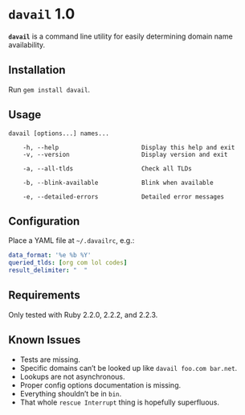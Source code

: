# `davail` 1.0

**`davail`** is a command line utility for easily determining domain name availability.

## Installation

Run `gem install davail`.

## Usage

```
davail [options...] names...

    -h, --help                       Display this help and exit
    -v, --version                    Display version and exit

    -a, --all-tlds                   Check all TLDs

    -b, --blink-available            Blink when available

    -e, --detailed-errors            Detailed error messages
```

## Configuration

Place a YAML file at `~/.davailrc`, e.g.:

```yaml
data_format: '%e %b %Y'
queried_tlds: [org com lol codes]
result_delimiter: "  "
```

## Requirements

Only tested with Ruby 2.2.0, 2.2.2, and 2.2.3.

## Known Issues

* Tests are missing.
* Specific domains can’t be looked up like `davail foo.com bar.net`.
* Lookups are not asynchronous.
* Proper config options documentation is missing.
* Everything shouldn’t be in `bin`.
* That whole `rescue Interrupt` thing is hopefully superfluous.
